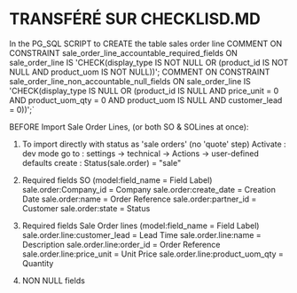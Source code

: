 <h1> TRANSFÉRÉ SUR CHECKLISD.MD </H1>



In the PG_SQL SCRIPT to CREATE the table sales order line
COMMENT ON CONSTRAINT sale_order_line_accountable_required_fields ON sale_order_line IS 'CHECK(display_type IS NOT NULL OR (product_id IS NOT NULL AND product_uom IS NOT NULL))';
COMMENT ON CONSTRAINT sale_order_line_non_accountable_null_fields ON sale_order_line IS 'CHECK(display_type IS NULL OR (product_id IS NULL AND price_unit = 0 AND product_uom_qty = 0 AND product_uom IS NULL AND customer_lead = 0))';`

BEFORE Import Sale Order Lines, (or both SO & SOLines at once):

1. To import directly with status as 'sale orders' (no 'quote' step)
Activate : dev mode
go to : settings -> technical -> Actions -> user-defined defaults
create : Status(sale.order) = "sale"

2. Required fields SO 
(model:field_name = Field Label)
sale.order:Company_id = Company
sale.order:create_date = Creation Date
sale.order:name = Order Reference
sale.order:partner_id = Customer
sale.order:state = Status

3. Required fields Sale Order lines
(model:field_name = Field Label)
sale.order.line:customer_lead = Lead Time
sale.order.line:name = Description
sale.order.line:order_id = Order Reference
sale.order.line:price_unit = Unit Price
sale.order.line:product_uom_qty = Quantity

4. NON NULL fields
